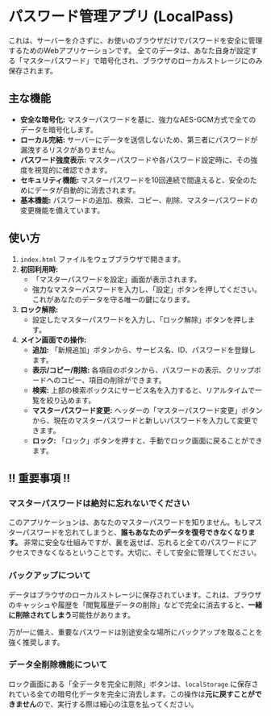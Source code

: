 # パスワード管理アプリ (LocalPass)

これは、サーバーを介さずに、お使いのブラウザだけでパスワードを安全に管理するためのWebアプリケーションです。
全てのデータは、あなた自身が設定する「マスターパスワード」で暗号化され、ブラウザのローカルストレージにのみ保存されます。

## 主な機能

- **安全な暗号化:** マスターパスワードを基に、強力なAES-GCM方式で全てのデータを暗号化します。
- **ローカル完結:** サーバーにデータを送信しないため、第三者にパスワードが漏洩するリスクがありません。
- **パスワード強度表示:** マスターパスワードや各パスワード設定時に、その強度を視覚的に確認できます。
- **セキュリティ機能:** マスターパスワードを10回連続で間違えると、安全のためにデータが自動的に消去されます。
- **基本機能:** パスワードの追加、検索、コピー、削除、マスターパスワードの変更機能を備えています。

## 使い方

1.  `index.html` ファイルをウェブブラウザで開きます。
2.  **初回利用時:**
    - 「マスターパスワードを設定」画面が表示されます。
    - 強力なマスターパスワードを入力し、「設定」ボタンを押してください。これがあなたのデータを守る唯一の鍵になります。
3.  **ロック解除:**
    - 設定したマスターパスワードを入力し、「ロック解除」ボタンを押します。
4.  **メイン画面での操作:**
    - **追加:** 「新規追加」ボタンから、サービス名、ID、パスワードを登録します。
    - **表示/コピー/削除:** 各項目のボタンから、パスワードの表示、クリップボードへのコピー、項目の削除ができます。
    - **検索:** 上部の検索ボックスにサービス名を入力すると、リアルタイムで一覧を絞り込めます。
    - **マスターパスワード変更:** ヘッダーの「マスターパスワード変更」ボタンから、現在のマスターパスワードと新しいパスワードを入力して変更できます。
    - **ロック:** 「ロック」ボタンを押すと、手動でロック画面に戻ることができます。

## !! 重要事項 !!

### マスターパスワードは絶対に忘れないでください

このアプリケーションは、あなたのマスターパスワードを知りません。もしマスターパスワードを忘れてしまうと、**誰もあなたのデータを復号できなくなります。**
非常に安全な仕組みですが、裏を返せば、忘れると全てのパスワードにアクセスできなくなるということです。大切に、そして安全に管理してください。

### バックアップについて

データはブラウザのローカルストレージに保存されています。これは、ブラウザのキャッシュや履歴を「閲覧履歴データの削除」などで完全に消去すると、**一緒に削除されてしまう**可能性があります。

万が一に備え、重要なパスワードは別途安全な場所にバックアップを取ることを強く推奨します。

### データ全削除機能について

ロック画面にある「全データを完全に削除」ボタンは、`localStorage` に保存されている全ての暗号化データを完全に消去します。この操作は**元に戻すことができません**ので、実行する際は細心の注意を払ってください。
